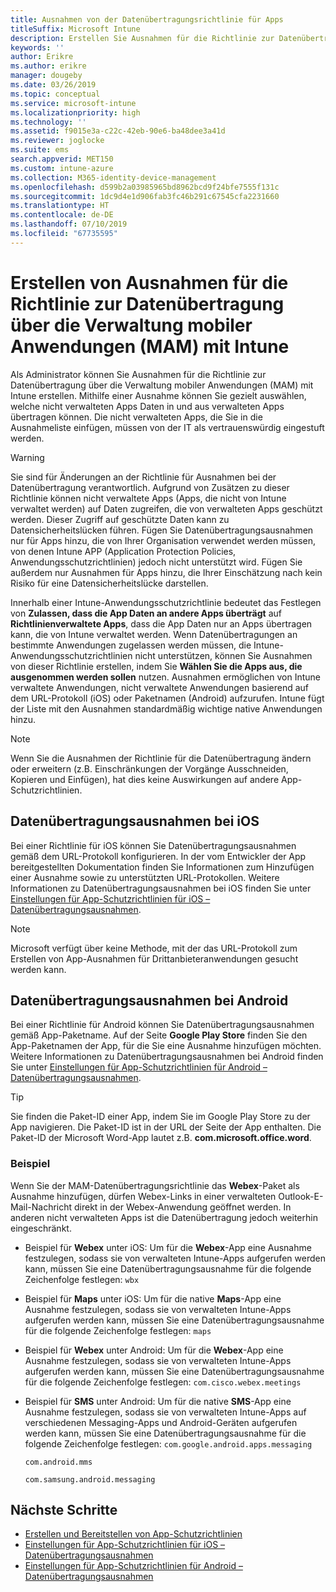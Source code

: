 ```yaml
---
title: Ausnahmen von der Datenübertragungsrichtlinie für Apps
titleSuffix: Microsoft Intune
description: Erstellen Sie Ausnahmen für die Richtlinie zur Datenübertragung über die Verwaltung mobiler Anwendungen (MAM) mit Intune.
keywords: ''
author: Erikre
ms.author: erikre
manager: dougeby
ms.date: 03/26/2019
ms.topic: conceptual
ms.service: microsoft-intune
ms.localizationpriority: high
ms.technology: ''
ms.assetid: f9015e3a-c22c-42eb-90e6-ba48dee3a41d
ms.reviewer: joglocke
ms.suite: ems
search.appverid: MET150
ms.custom: intune-azure
ms.collection: M365-identity-device-management
ms.openlocfilehash: d599b2a03985965bd8962bcd9f24bfe7555f131c
ms.sourcegitcommit: 1dc9d4e1d906fab3fc46b291c67545cfa2231660
ms.translationtype: HT
ms.contentlocale: de-DE
ms.lasthandoff: 07/10/2019
ms.locfileid: "67735595"
---
```

# <a name="how-to-create-exceptions-to-the-intune-mobile-application-management-mam-data-transfer-policy"></a>Erstellen von Ausnahmen für die Richtlinie zur Datenübertragung über die Verwaltung mobiler Anwendungen (MAM) mit Intune

Als Administrator können Sie Ausnahmen für die Richtlinie zur Datenübertragung über die Verwaltung mobiler Anwendungen (MAM) mit Intune erstellen. Mithilfe einer Ausnahme können Sie gezielt auswählen, welche nicht verwalteten Apps Daten in und aus verwalteten Apps übertragen können. Die nicht verwalteten Apps, die Sie in die Ausnahmeliste einfügen, müssen von der IT als vertrauenswürdig eingestuft werden. 

>[!WARNING] 
> Sie sind für Änderungen an der Richtlinie für Ausnahmen bei der Datenübertragung verantwortlich. Aufgrund von Zusätzen zu dieser Richtlinie können nicht verwaltete Apps (Apps, die nicht von Intune verwaltet werden) auf Daten zugreifen, die von verwalteten Apps geschützt werden. Dieser Zugriff auf geschützte Daten kann zu Datensicherheitslücken führen. Fügen Sie Datenübertragungsausnahmen nur für Apps hinzu, die von Ihrer Organisation verwendet werden müssen, von denen Intune APP (Application Protection Policies, Anwendungsschutzrichtlinien) jedoch nicht unterstützt wird. Fügen Sie außerdem nur Ausnahmen für Apps hinzu, die Ihrer Einschätzung nach kein Risiko für eine Datensicherheitslücke darstellen.

Innerhalb einer Intune-Anwendungsschutzrichtlinie bedeutet das Festlegen von **Zulassen, dass die App Daten an andere Apps überträgt** auf **Richtlinienverwaltete Apps**, dass die App Daten nur an Apps übertragen kann, die von Intune verwaltet werden. Wenn Datenübertragungen an bestimmte Anwendungen zugelassen werden müssen, die Intune-Anwendungsschutzrichtlinien nicht unterstützen, können Sie Ausnahmen von dieser Richtlinie erstellen, indem Sie **Wählen Sie die Apps aus, die ausgenommen werden sollen** nutzen. Ausnahmen ermöglichen von Intune verwaltete Anwendungen, nicht verwaltete Anwendungen basierend auf dem URL-Protokoll (iOS) oder Paketnamen (Android) aufzurufen. Intune fügt der Liste mit den Ausnahmen standardmäßig wichtige native Anwendungen hinzu. 

> [!NOTE]
> Wenn Sie die Ausnahmen der Richtlinie für die Datenübertragung ändern oder erweitern (z.B. Einschränkungen der Vorgänge Ausschneiden, Kopieren und Einfügen), hat dies keine Auswirkungen auf andere App-Schutzrichtlinien. 

## <a name="ios-data-transfer-exceptions"></a>Datenübertragungsausnahmen bei iOS
Bei einer Richtlinie für iOS können Sie Datenübertragungsausnahmen gemäß dem URL-Protokoll konfigurieren. In der vom Entwickler der App bereitgestellten Dokumentation finden Sie Informationen zum Hinzufügen einer Ausnahme sowie zu unterstützten URL-Protokollen. Weitere Informationen zu Datenübertragungsausnahmen bei iOS finden Sie unter [Einstellungen für App-Schutzrichtlinien für iOS – Datenübertragungsausnahmen](app-protection-policy-settings-ios.md#data-transfer-exemptions).

> [!NOTE]
> Microsoft verfügt über keine Methode, mit der das URL-Protokoll zum Erstellen von App-Ausnahmen für Drittanbieteranwendungen gesucht werden kann. 

## <a name="android-data-transfer-exceptions"></a>Datenübertragungsausnahmen bei Android
Bei einer Richtlinie für Android können Sie Datenübertragungsausnahmen gemäß App-Paketname. Auf der Seite **Google Play Store** finden Sie den App-Paketnamen der App, für die Sie eine Ausnahme hinzufügen möchten. Weitere Informationen zu Datenübertragungsausnahmen bei Android finden Sie unter [Einstellungen für App-Schutzrichtlinien für Android – Datenübertragungsausnahmen](app-protection-policy-settings-android.md#data-transfer-exemptions).


>[!TIP]
> Sie finden die Paket-ID einer App, indem Sie im Google Play Store zu der App navigieren. Die Paket-ID ist in der URL der Seite der App enthalten. Die Paket-ID der Microsoft Word-App lautet z.B. **com.microsoft.office.word**.

### <a name="example"></a>Beispiel
Wenn Sie der MAM-Datenübertragungsrichtlinie das **Webex**-Paket als Ausnahme hinzufügen, dürfen Webex-Links in einer verwalteten Outlook-E-Mail-Nachricht direkt in der Webex-Anwendung geöffnet werden. In anderen nicht verwalteten Apps ist die Datenübertragung jedoch weiterhin eingeschränkt.

- Beispiel für **Webex** unter iOS:   Um für die **Webex**-App eine Ausnahme festzulegen, sodass sie von verwalteten Intune-Apps aufgerufen werden kann, müssen Sie eine Datenübertragungsausnahme für die folgende Zeichenfolge festlegen: <code>wbx</code>
    
- Beispiel für **Maps** unter iOS:   Um für die native **Maps**-App eine Ausnahme festzulegen, sodass sie von verwalteten Intune-Apps aufgerufen werden kann, müssen Sie eine Datenübertragungsausnahme für die folgende Zeichenfolge festlegen: <code>maps</code>

- Beispiel für **Webex** unter Android:   Um für die **Webex**-App eine Ausnahme festzulegen, sodass sie von verwalteten Intune-Apps aufgerufen werden kann, müssen Sie eine Datenübertragungsausnahme für die folgende Zeichenfolge festlegen: <code>com.cisco.webex.meetings</code>
    
- Beispiel für **SMS** unter Android:   Um für die native **SMS**-App eine Ausnahme festzulegen, sodass sie von verwalteten Intune-Apps auf verschiedenen Messaging-Apps und Android-Geräten aufgerufen werden kann, müssen Sie eine Datenübertragungsausnahme für die folgende Zeichenfolge festlegen: 
    <code>com.google.android.apps.messaging</code>
    
    <code>com.android.mms</code>
    
    <code>com.samsung.android.messaging</code>

## <a name="next-steps"></a>Nächste Schritte

- [Erstellen und Bereitstellen von App-Schutzrichtlinien](app-protection-policies.md)
- [Einstellungen für App-Schutzrichtlinien für iOS – Datenübertragungsausnahmen](app-protection-policy-settings-ios.md#data-transfer-exemptions)
- [Einstellungen für App-Schutzrichtlinien für Android – Datenübertragungsausnahmen](app-protection-policy-settings-android.md#data-transfer-exemptions)
